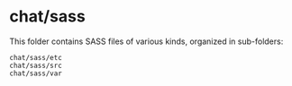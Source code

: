 # chat/sass

This folder contains SASS files of various kinds, organized in sub-folders:

    chat/sass/etc
    chat/sass/src
    chat/sass/var
